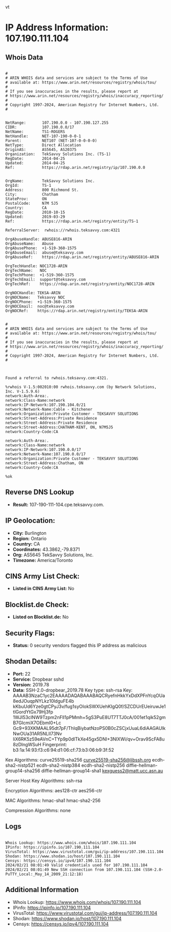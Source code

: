 vt
# IP Address Information: 107.190.111.104

## Whois Data
```

#
# ARIN WHOIS data and services are subject to the Terms of Use
# available at: https://www.arin.net/resources/registry/whois/tou/
#
# If you see inaccuracies in the results, please report at
# https://www.arin.net/resources/registry/whois/inaccuracy_reporting/
#
# Copyright 1997-2024, American Registry for Internet Numbers, Ltd.
#


NetRange:       107.190.0.0 - 107.190.127.255
CIDR:           107.190.0.0/17
NetName:        TS1-ROGERS
NetHandle:      NET-107-190-0-0-1
Parent:         NET107 (NET-107-0-0-0-0)
NetType:        Direct Allocation
OriginAS:       AS5645, AS20375
Organization:   TekSavvy Solutions Inc. (TS-1)
RegDate:        2014-04-25
Updated:        2014-04-25
Ref:            https://rdap.arin.net/registry/ip/107.190.0.0


OrgName:        TekSavvy Solutions Inc.
OrgId:          TS-1
Address:        800 Richmond St.
City:           Chatham
StateProv:      ON
PostalCode:     N7M 5J5
Country:        CA
RegDate:        2010-10-15
Updated:        2019-03-29
Ref:            https://rdap.arin.net/registry/entity/TS-1

ReferralServer:  rwhois://rwhois.teksavvy.com:4321

OrgAbuseHandle: ABUSE816-ARIN
OrgAbuseName:   Abuse
OrgAbusePhone:  +1-519-360-1575 
OrgAbuseEmail:  abuse@teksavvy.com
OrgAbuseRef:    https://rdap.arin.net/registry/entity/ABUSE816-ARIN

OrgTechHandle: NOC1728-ARIN
OrgTechName:   NOC
OrgTechPhone:  +1-519-360-1575 
OrgTechEmail:  support@teksavvy.com
OrgTechRef:    https://rdap.arin.net/registry/entity/NOC1728-ARIN

OrgNOCHandle: TEKSA-ARIN
OrgNOCName:   Teksavvy NOC
OrgNOCPhone:  +1-519-360-1575 
OrgNOCEmail:  noc@teksavvy.com
OrgNOCRef:    https://rdap.arin.net/registry/entity/TEKSA-ARIN


#
# ARIN WHOIS data and services are subject to the Terms of Use
# available at: https://www.arin.net/resources/registry/whois/tou/
#
# If you see inaccuracies in the results, please report at
# https://www.arin.net/resources/registry/whois/inaccuracy_reporting/
#
# Copyright 1997-2024, American Registry for Internet Numbers, Ltd.
#



Found a referral to rwhois.teksavvy.com:4321.

%rwhois V-1.5:002010:00 rwhois.teksavvy.com (by Network Solutions, Inc. V-1.5.9.6)
network:Auth-Area:.
network:Class-Name:network
network:IP-Network:107.190.104.0/21
network:Network-Name:Cable - Kitchener
network:Organization:Private Customer - TEKSAVVY SOLUTIONS
network:Street-Address:Private Residence
network:Street-Address:Private Residence
network:Street-Address:CHATHAM-KENT, ON, N7M5J5
network:Country-Code:CA

network:Auth-Area:.
network:Class-Name:network
network:IP-Network:107.190.0.0/17
network:Network-Name:107.190.0.0/17
network:Organization:Private Customer - TEKSAVVY SOLUTIONS
network:Street-Address:Chatham, ON
network:Country-Code:CA

%ok

```
## Reverse DNS Lookup
- **Result:** 107-190-111-104.cpe.teksavvy.com.

## IP Geolocation:
- **City:** Burlington
- **Region:** Ontario
- **Country:** CA
- **Coordinates:** 43.3862,-79.8371
- **Org:** AS5645 TekSavvy Solutions, Inc.
- **Timezone:** America/Toronto

## CINS Army List Check:
- **Listed in CINS Army List:** 
No

## Blocklist.de Check:
- **Listed on Blocklist.de:** 
No

## Security Flags:
- **Status:** 0 security vendors flagged this IP address as malicious

## Shodan Details:
- **Port:** 22
- **Service:** Dropbear sshd
- **Version:** 2019.78
- **Data:** SSH-2.0-dropbear_2019.78
Key type: ssh-rsa
Key: AAAAB3NzaC1yc2EAAAADAQABAAABAQCRyefnHkkYxDdXPFnYcqOUa8edJOuqpNYLkz10ldguFE4b
kKbuUd6Yze0gtCPyJ3v/fug1syOIokSWXUehKIgQ0f/SZCDUrEUeiruwJe1tlGordYtGx79Hj3fp
1WJI53cINW9Tzpm2nFll1pPMmh+5gS3PuE8UT7TTJ0cA/001et1qik52gmB7GIcmiX7OEbmI0+Lc
Gc9+93XKMAAL95dt7pF/ThIqBiybatNzoPS0B0cZSCjxUuaL6diAAGAUlkNwOUa31AR5NLII73Nv
liX6RK5z59eAVnC+TYp9p0dlTkXe45gx5DNI+3NIXWi/qv+Orav9ScFA8u8zDlngWSuH
Fingerprint: b3:1a:14:93:f3:c6:94:d1:06:cf:73:b3:06:b9:3f:52

Kex Algorithms:
	curve25519-sha256
	curve25519-sha256@libssh.org
	ecdh-sha2-nistp521
	ecdh-sha2-nistp384
	ecdh-sha2-nistp256
	diffie-hellman-group14-sha256
	diffie-hellman-group14-sha1
	kexguess2@matt.ucc.asn.au

Server Host Key Algorithms:
	ssh-rsa

Encryption Algorithms:
	aes128-ctr
	aes256-ctr

MAC Algorithms:
	hmac-sha1
	hmac-sha2-256

Compression Algorithms:
	none


## Logs
```

Whois Lookup: https://www.whois.com/whois/107.190.111.104
IPinfo: https://ipinfo.io/107.190.111.104
VirusTotal: https://www.virustotal.com/gui/ip-address/107.190.111.104
Shodan: https://www.shodan.io/host/107.190.111.104
Censys: https://censys.io/ipv4/107.190.111.104
2024/02/21 08:01:49 Valid credentials used for 107.190.111.104
2024/02/21 08:01:49 New SSH connection from 107.190.111.104 (SSH-2.0-PuTTY_Local:_May_14_2009_21:12:18)

```
## Additional Information
- Whois Lookup: https://www.whois.com/whois/107.190.111.104
- IPinfo: https://ipinfo.io/107.190.111.104
- VirusTotal: https://www.virustotal.com/gui/ip-address/107.190.111.104
- Shodan: https://www.shodan.io/host/107.190.111.104
- Censys: https://censys.io/ipv4/107.190.111.104

